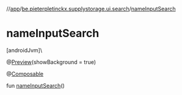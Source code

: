 //[app](../../index.md)/[be.pieterpletinckx.supplystorage.ui.search](index.md)/[nameInputSearch](name-input-search.md)

# nameInputSearch

[androidJvm]\

@[Preview](https://developer.android.com/reference/kotlin/androidx/compose/ui/tooling/preview/Preview.html)(showBackground = true)

@[Composable](https://developer.android.com/reference/kotlin/androidx/compose/runtime/Composable.html)

fun [nameInputSearch](name-input-search.md)()
